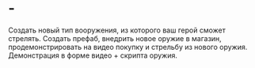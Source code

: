 # -
Создать новый тип вооружения, из которого ваш герой сможет стрелять. Создать префаб, внедрить новое оружие в магазин, продемонстрировать на видео покупку и стрельбу из нового оружия. Демонстрация в форме видео + скрипта оружия.
